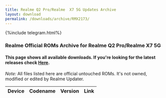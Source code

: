 ```yaml
---
title: Realme Q2 Pro/Realme  X7 5G Updates Archive
layout: download
permalink: /downloads/archive/RMX2173/
---
```


{%include telegram.html%}

<div class="col-12 mx-auto">
    <h3 class="title bg-light p-2 rounded">Realme Official ROMs Archive for Realme Q2 Pro/Realme  X7 5G</h3>
    <h4>This page shows all available downloads. If you're looking for the latest releases check
        <a href="/downloads/latest/RMX2173/">Here</a>.</h4>
    <p><i>Note: </i>All files listed here are official untouched ROMs.
        It's not owned, modified or edited by Realme Updater.</p>
    <div class="table-responsive-md" id="table-wrapper">
        <table id="downloads" class="display dt-responsive compact table table-striped table-hover table-sm">
            <thead class="thead-dark">
                <tr>
                    <th>Device</th>
                    <th>Codename</th>
                    <th>Version</th>
                    <th>Link</th>
                </tr>
            </thead>
            <script>loadArchive("RMX2173")</script>
        </table>
    </div>
</div>
